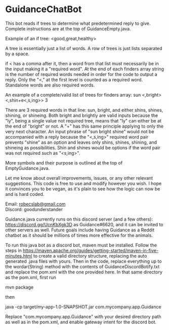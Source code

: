 # GuidanceChatBot
This bot reads if trees to determine what predetermined reply to give. Complete instructions are at the top of GuidanceEmpty.java.

Example of an if tree:
<good,great,healthy>

A tree is essentially just a list of words. A row of trees is just lists separated by a space.

if < has a comma after it, then a word from that list must necessarily be in the input making it a "required word". At the end of each finders array
string is the number of required words needed in order for the code to output a reply. Only the "<," at the first level is counted as a required word.
Standalone words are also required words.

An example of a complete/valid list of trees for finders array: 
<the> sun <is> <,bright<ly>> <,shin+e<,s,ing>> 3

There are 3 required words in that line: sun, bright, and either shins, shines, shining, or shineing. Both bright and brightly are valid inputs because the "ly", being a single value not required tree, means that "ly" can either be at the end of "bright" or not. A "+" has this same principle applying to only the very next character. An input phrase of "sun bright shine" would not be accompanied with a reply because the "<,s,ing>" required word pair prevents "shine" as an option and leaves only
shins, shines, shining, and shineing as possibilities. Shin and shines would be options if the word pair was not required such as "<s,ing>".

More symbols and their purpose is outlined at the top of EmptyGuidance.java.

Let me know about overall improvements, issues, or any other relevant suggestions. This code is free to use and modify however you wish. I hope it convinces you to be vegan, as it's plain to see how the logic can now be and is hard coded.

Email: robecslab@gmail.com    
Discord: goodunderstander

Guidance.java currently runs on this discord server (and a few others): https://discord.gg/UcnKbXgk3D as Guidance#6620, and it can be invited to
other servers as well. Future goals include having Guidance as a Reddit chatbot as it should be millions of times more effective for the animals.

To run this java bot as a discord bot, maven must be installed. Follow the steps in https://maven.apache.org/guides/getting-started/maven-in-five-minutes.html to create a valid directory structure, replacing the auto generated .java files with yours. Then in the code, replace everything up to the wordar(String) method with the contents of GuidanceDiscordBotify.txt and replace the pom.xml with the one provided here. In that same directory as the pom.xml, first run

mvn package

then

java -cp target/my-app-1.0-SNAPSHOT.jar com.mycompany.app.Guidance

Replace "com.mycompany.app.Guidance" with your desired directory path as well as in the pom.xml, and enable gateway intent for the discord bot.
